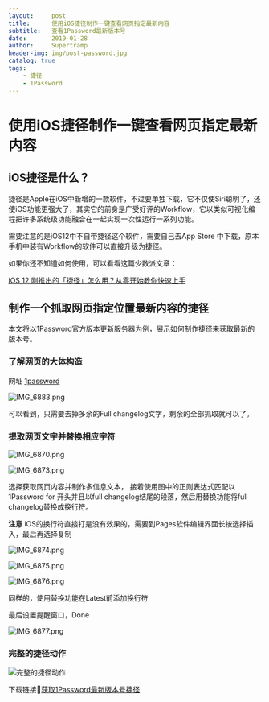 ```yaml
---
layout:     post
title:      使用iOS捷径制作一键查看网页指定最新内容
subtitle:   查看1Password最新版本号
date:       2019-01-28
author:     Supertramp
header-img: img/post-password.jpg
catalog: true
tags:
    - 捷径
    - 1Password
---
```


#  使用iOS捷径制作一键查看网页指定最新内容
## iOS捷径是什么？

捷径是Apple在iOS中新增的一款软件，不过要单独下载，它不仅使Siri聪明了，还使iOS功能更强大了，其实它的前身是广受好评的Workflow，它以类似可视化编程把许多系统级功能融合在一起实现一次性运行一系列功能。

需要注意的是iOS12中不自带捷径这个软件，需要自己去App Store 中下载，原本手机中装有Workflow的软件可以直接升级为捷径。

如果你还不知道如何使用，可以看看这篇少数派文章：

<a href="https://sspai.com/post/47225" target="_blank">iOS 12 刚推出的「捷径」怎么用？从零开始教你快速上手</a>

## 制作一个抓取网页指定位置最新内容的捷径

本文将以1Password官方版本更新服务器为例，展示如何制作捷径来获取最新的版本号。

### 了解网页的大体构造

网址 [1password](https://app-updates.agilebits.com)

![IMG_6883.png](https://i.loli.net/2019/01/28/5c4dfb94b781e.png)

可以看到，只需要去掉多余的Full changelog文字，剩余的全部抓取就可以了。

### 提取网页文字并替换相应字符

![IMG_6870.png](https://i.loli.net/2019/01/28/5c4de270efc44.png)

![IMG_6873.png](https://i.loli.net/2019/01/28/5c4de275e3dd1.png)

选择获取网页内容并制作多信息文本，
接着使用图中的正则表达式匹配以1Password for 开头并且以full changelog结尾的段落，然后用替换功能将full changelog替换成换行符。

**注意** iOS的换行符直接打是没有效果的，需要到Pages软件编辑界面长按选择插入，最后再选择复制

![IMG_6874.png](https://i.loli.net/2019/01/28/5c4de2777943a.png)

![IMG_6875.png](https://i.loli.net/2019/01/28/5c4de278e7f46.png)

![IMG_6876.png](https://i.loli.net/2019/01/28/5c4de27a6e844.png)

同样的，使用替换功能在Latest前添加换行符


最后设置提醒窗口，Done

![IMG_6877.png](https://i.loli.net/2019/01/28/5c4de27c2943c.png)

### 完整的捷径动作

![完整的捷径动作](https://i.loli.net/2019/01/28/5c4de27debd5f.jpg)

下载链接🔗[获取1Password最新版本号捷径](https://www.icloud.com/shortcuts/b9c4e42dad1e434584cb3faa7c0bb7c4)